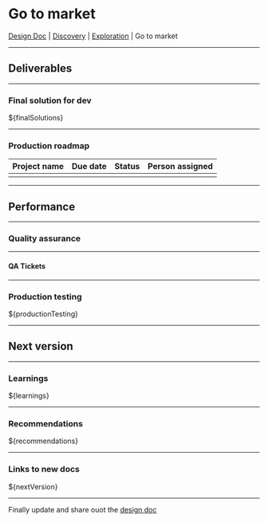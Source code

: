 # Go to market
[Design Doc](/dist/docs/designDoc.md) | [Discovery](/dist/docs/discovery.md) | [Exploration](/dist/docs/exploration.md) | Go to market

---
## Deliverables

---
### Final solution for dev
${finalSolutions}

---
### Production roadmap  
| Project name | Due date | Status | Person assigned |
| --- | --- | --- | --- |
|  |  |  |  |

---
## Performance

---
### Quality assurance

---
#### QA Tickets

---
### Production testing
${productionTesting}

---
## Next version

---
### Learnings
${learnings}

---
### Recommendations
${recommendations}

---
### Links to new docs
${nextVersion}

---
Finally update and share ouot the [design doc](/dist/docs/designDoc.md)